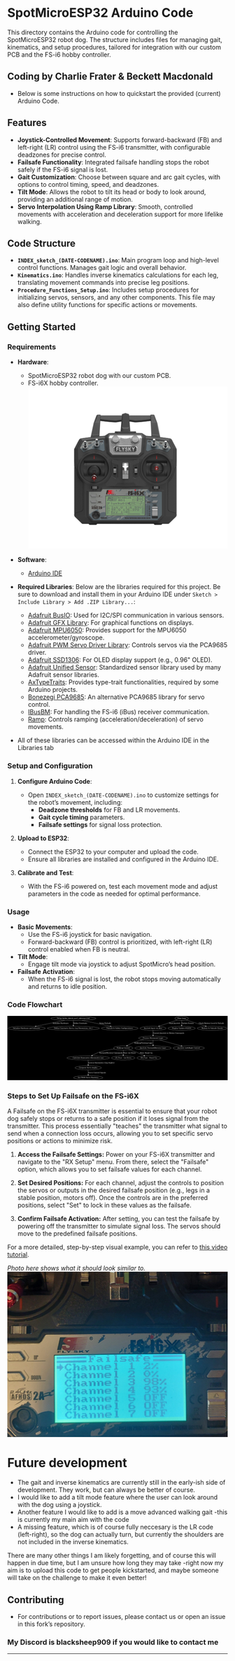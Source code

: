 # SpotMicroESP32 Arduino Code

This directory contains the Arduino code for controlling the SpotMicroESP32 robot dog. The structure includes files for managing gait, kinematics, and setup procedures, tailored for integration with our custom PCB and the FS-i6 hobby controller.

## Coding by Charlie Frater & Beckett Macdonald ##

- Below is some instructions on how to quickstart the provided (current) Arduino Code.

## Features

- **Joystick-Controlled Movement**: Supports forward-backward (FB) and left-right (LR) control using the FS-i6 transmitter, with configurable deadzones for precise control.
- **Failsafe Functionality**: Integrated failsafe handling stops the robot safely if the FS-i6 signal is lost.
- **Gait Customization**: Choose between square and arc gait cycles, with options to control timing, speed, and deadzones.
- **Tilt Mode**: Allows the robot to tilt its head or body to look around, providing an additional range of motion.
- **Servo Interpolation Using Ramp Library**: Smooth, controlled movements with acceleration and deceleration support for more lifelike walking.

## Code Structure

- **`INDEX_sketch_(DATE-CODENAME).ino`**: Main program loop and high-level control functions. Manages gait logic and overall behavior.
- **`Kinematics.ino`**: Handles inverse kinematics calculations for each leg, translating movement commands into precise leg positions.
- **`Procedure_Functions_Setup.ino`**: Includes setup procedures for initializing servos, sensors, and any other components. This file may also define utility functions for specific actions or movements.

## Getting Started

### Requirements

- **Hardware**:
  - SpotMicroESP32 robot dog with our custom PCB.
  - FS-i6X hobby controller.
![Reciever](https://github.com/Blacksheep909/SpotMicroESP32/blob/master/code/FS-I6X%2B20160331.450(1).png)

- **Software**:
  - [Arduino IDE](https://www.arduino.cc/en/software)
  
- **Required Libraries**:
  Below are the libraries required for this project. Be sure to download and install them in your Arduino IDE under `Sketch > Include Library > Add .ZIP Library...`:

  - [Adafruit BusIO](https://github.com/adafruit/Adafruit_BusIO): Used for I2C/SPI communication in various sensors.
  - [Adafruit GFX Library](https://github.com/adafruit/Adafruit-GFX-Library): For graphical functions on displays.
  - [Adafruit MPU6050](https://github.com/adafruit/Adafruit_MPU6050): Provides support for the MPU6050 accelerometer/gyroscope.
  - [Adafruit PWM Servo Driver Library](https://github.com/adafruit/Adafruit-PWM-Servo-Driver-Library): Controls servos via the PCA9685 driver.
  - [Adafruit SSD1306](https://github.com/adafruit/Adafruit_SSD1306): For OLED display support (e.g., 0.96" OLED).
  - [Adafruit Unified Sensor](https://github.com/adafruit/Adafruit_Sensor): Standardized sensor library used by many Adafruit sensor libraries.
  - [AxTypeTraits](https://github.com/xoRaxes/AxTypeTraits): Provides type-trait functionalities, required by some Arduino projects.
  - [Bonezegi PCA9685](https://github.com/bonezegi/PCA9685): An alternative PCA9685 library for servo control.
  - [IBusBM](https://github.com/bolderflight/IBusBM): For handling the FS-i6 (iBus) receiver communication.
  - [Ramp](https://github.com/Erriez/ErriezRamp): Controls ramping (acceleration/deceleration) of servo movements.

- All of these libraries can be accessed within the Arduino IDE in the Libraries tab
### Setup and Configuration

1. **Configure Arduino Code**:
   - Open `INDEX_sketch_(DATE-CODENAME).ino` to customize settings for the robot’s movement, including:
     - **Deadzone thresholds** for FB and LR movements.
     - **Gait cycle timing** parameters.
     - **Failsafe settings** for signal loss protection.

2. **Upload to ESP32**:
   - Connect the ESP32 to your computer and upload the code.
   - Ensure all libraries are installed and configured in the Arduino IDE.

3. **Calibrate and Test**:
   - With the FS-i6 powered on, test each movement mode and adjust parameters in the code as needed for optimal performance.

### Usage

- **Basic Movements**:
  - Use the FS-i6 joystick for basic navigation.
  - Forward-backward (FB) control is prioritized, with left-right (LR) control enabled when FB is neutral.
- **Tilt Mode**:
  - Engage tilt mode via joystick to adjust SpotMicro’s head position.
- **Failsafe Activation**:
  - When the FS-i6 signal is lost, the robot stops moving automatically and returns to idle position.

### Code Flowchart

![Flowchart](https://github.com/Blacksheep909/SpotMicroESP32/blob/master/code/detailed_robot_dog_flowchart.png)


### Steps to Set Up Failsafe on the FS-i6X

A Failsafe on the FS-i6X transmitter is essential to ensure that your robot dog safely stops or returns to a safe position if it loses signal from the transmitter. This process essentially "teaches" the transmitter what signal to send when a connection loss occurs, allowing you to set specific servo positions or actions to minimize risk.

1. **Access the Failsafe Settings:**
   Power on your FS-i6X transmitter and navigate to the "RX Setup" menu. From there, select the "Failsafe" option, which allows you to set failsafe values for each channel.

2. **Set Desired Positions:**
   For each channel, adjust the controls to position the servos or outputs in the desired failsafe position (e.g., legs in a stable position, motors off). Once the controls are in the preferred positions, select "Set" to lock in these values as the failsafe.

3. **Confirm Failsafe Activation:**
   After setting, you can test the failsafe by powering off the transmitter to simulate signal loss. The servos should move to the predefined failsafe positions.

For a more detailed, step-by-step visual example, you can refer to [this video tutorial](https://www.youtube.com/watch?v=4N_hHfpEoHY).

*Photo here shows what it should look similar to.*
![Transmitter](https://github.com/Blacksheep909/SpotMicroESP32/blob/master/code/20241114_190217.jpg)
# Future development
- The gait and inverse kinematics are currently still in the early-ish side of development. They work, but can always be better of course.
- I would like to add a tilt mode feature where the user can look around with the dog using a joystick.
- Another feature I would like to add is a move advanced walking gait -this is currently my main aim with the code
- A missing feature, which is of course fully neccesary is the LR code (left-right), so the dog can actually turn, but currently the shoulders are not included in the inverse kinematics.

There are many other things I am likely forgetting, and of course this will happen in due time, but I am unsure how long they may take -right now my aim is to upload this code to get people kickstarted, and maybe someone will take on the challenge to make it even better!

## Contributing

- For contributions or to report issues, please contact us or open an issue in this fork’s repository.

### My Discord is blacksheep909 if you would like to contact me
---
